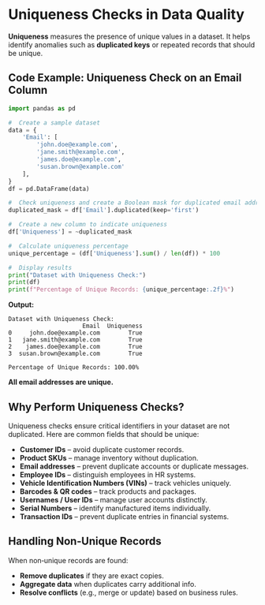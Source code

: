 #  Uniqueness Checks in Data Quality

**Uniqueness** measures the presence of unique values in a dataset.
It helps identify anomalies such as **duplicated keys** or repeated records that should be unique.



##  Code Example: Uniqueness Check on an Email Column

```python
import pandas as pd

#  Create a sample dataset
data = {
    'Email': [
        'john.doe@example.com',
        'jane.smith@example.com',
        'james.doe@example.com',
        'susan.brown@example.com'
    ],
}
df = pd.DataFrame(data)

#  Check uniqueness and create a Boolean mask for duplicated email addresses
duplicated_mask = df['Email'].duplicated(keep='first')

#  Create a new column to indicate uniqueness
df['Uniqueness'] = ~duplicated_mask

#  Calculate uniqueness percentage
unique_percentage = (df['Uniqueness'].sum() / len(df)) * 100

#  Display results
print("Dataset with Uniqueness Check:")
print(df)
print(f"Percentage of Unique Records: {unique_percentage:.2f}%")
```

**Output:**

```
Dataset with Uniqueness Check:
                     Email  Uniqueness
0     john.doe@example.com        True
1   jane.smith@example.com        True
2    james.doe@example.com        True
3  susan.brown@example.com        True

Percentage of Unique Records: 100.00%
```

 **All email addresses are unique.**



##  Why Perform Uniqueness Checks?

Uniqueness checks ensure critical identifiers in your dataset are not duplicated.
Here are common fields that should be unique:

* **Customer IDs** – avoid duplicate customer records.
* **Product SKUs** – manage inventory without duplication.
* **Email addresses** – prevent duplicate accounts or duplicate messages.
* **Employee IDs** – distinguish employees in HR systems.
* **Vehicle Identification Numbers (VINs)** – track vehicles uniquely.
* **Barcodes & QR codes** – track products and packages.
* **Usernames / User IDs** – manage user accounts distinctly.
* **Serial Numbers** – identify manufactured items individually.
* **Transaction IDs** – prevent duplicate entries in financial systems.


##  Handling Non‑Unique Records

When non‑unique records are found:

*  **Remove duplicates** if they are exact copies.
*  **Aggregate data** when duplicates carry additional info.
*  **Resolve conflicts** (e.g., merge or update) based on business rules.


